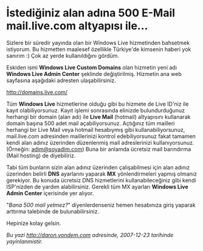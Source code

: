 # İstediğiniz alan adına 500 E-Mail mail.live.com altyapısı ile...
Sizlere bir süredir yayında olan bir Windows Live hizmetinden bahsetmek
istiyorum. Bu hizmetten maalesef özellikle Türkiye'de kimsenin haberi
yok sanırım :) Çok az yerde kullanıldığını gördüm.

Eskiden ismi **Windows Live Custom Domains** olan hizmetin yeni adı
**Windows Live Admin Center** şeklinde değiştirilmiş. Hizmetin ana web
sayfasına aşağıdaki adresten ulaşabilirsiniz.

<http://domains.live.com/>

Tüm **Windows Live** hizmetlerine olduğu gibi bu hizmete de Live ID'niz
ile kayıt olabiliyorsunuz. Kayıt işlemi sonrasında elinizde
bulundurduğunuz herhangi bir domain (alan adı) ile **Live Mail**
(hotmail) altyapısını kullanarak domain başına 500 adet mail
açabiliyorsunuz. Açtığınız tüm mailleri herhangi bir Live Mail veya
hotmail hesabıymış gibi kullanabiliyorsunuz, mail.live.com adresinden
maillerinizi kontrol edebiliyorsunuz fakat tamamen kendi alan adınız
üzerinden düzenlenmiş mail adreslerinizi kullanıyorsunuz. (Örneğin:
adim@soyadim.com) Buna bir anlamda ücretsiz mail barındırma (Mail
hosting) de diyebiliriz.

Tabi tüm bunların sizin alan adınız üzerinden çalışabilmesi için alan
adınız üzerinden belirli **DNS** ayarlarını yaparak **MX**
yönlendirmeleri yapmış olmanız gerekiyor. Bu konuda ücretsiz DNS
hizmetlerini kullanabileceğiniz gibi kendi ISP'nizden de yardım
alabilirsiniz. Gerekli tüm MX ayarları **Windows Live Admin Center**
içerisinde yer alıyor.

"*Bana 500 mail yetmez?*" diyenlerdenseniz hemen hesabınıza giriş
yaparak arttırma talebinde de bulunabilirsiniz.

Hepinize kolay gelsin.



*Bu yazi http://daron.yondem.com adresinde, 2007-12-23 tarihinde yayinlanmistir.*
